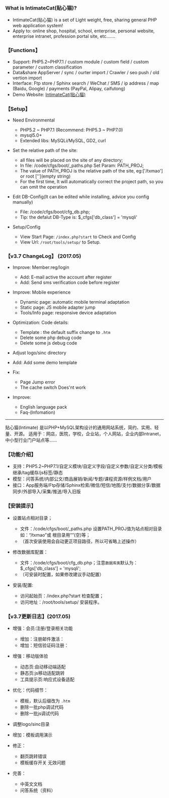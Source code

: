 

### What is IntimateCat(贴心猫)?

* IntimateCat(贴心猫) is a set of Light weight, free, sharing general PHP web application system!
* Apply to: online shop, hospital, school, enterprise, personal website, enterprise intranet, profession portal site, etc.......

### 【Functions】

* Support: PHP5.2~PHP7.1 / custom module / custom field / custom parameter / custom classification
* Data&share AppServer / sync / ourter import / Crawler / seo push / old vertion import
* Interface: Ftp store / Sphinx search / WeChat / SMS / ip address / map (Baidu, Google) / payments (PayPal, Alipay, caifutong)
* Demo Website: [IntimateCat(贴心猫)](http://txmao.txjia.com/)

### 【Setup】

* Need Environmental
  - PHP5.2 ~ PHP7.1 (Recommend: PHP5.3 ~ PHP7.0)
  - mysql5.0+
  - Extended libs: MySQLi/MySQL, GD2, curl

* Set the relative path of the site: 
  - all files will be placed on the site of any directory; 
  - In file: /code/cfgs/boot/_paths.php Set Param: PATH_PROJ; 
  - The value of PATH_PROJ is the relative path of the site, eg:['/txmao'] or root [''](empty string)
  - For the first time, It will automatically correct the project path, so you can omit the operation

* Edit DB-Config(It can be edited while installing, advice you config manually) 
  - File: /code/cfgs/boot/cfg_db.php; 
  - Tip: the defalut DB-Type is: $_cfgs['db_class'] = 'mysqli'

* Setup/Config 
  - View Start Page: `/index.php?start` to Check and Config
  - View Url: `/root/tools/setup/` to Setup.

### 【v3.7 ChangeLog】 (2017.05)

* Improve: Member:reg/login 
  - Add: E-mail active the account after register
  - Add: Send sms verification code before register

* Improve: Mobile experience
  - Dynamic page: automatic mobile terminal adaptation
  - Static page: JS mobile adapter jump
  - Tools/Info page: responsive device adaptation

* Optimization: Code details:
  - Template : the default suffix change to `.htm`
  - Delete some php debug code
  - Delete some js debug code

* Adjust logo/sinc directory
* Add: Add some demo template

* Fix:
  - Page Jump error
  - The cache switch Does'nt work 

* Improve: 
  - English language pack
  - Faq-(Infomation)


--- --- --- --- --- --- --- --- --- 

贴心猫(Intimate) 是以PHP+MySQL架构设计的通用网站系统，简约、实用、轻量、开源。
适用于：网店，医院，学校，企业站，个人网站，企业内部Intranet，中小型行业门户站点等……

### 【功能介绍】

* 支持：PHP5.2~PHP7.1/自定义模块/自定义字段/自定义参数/自定义分类/模板继承/tag缓存/js标签/静态
* 模型：问答系统/内部公文/商品展销/新闻/专题/课程资源/样例文档/用户
* 接口：App服务端/Ftp存储/Sphinx检索/微信/短信/地图/支付/数据分享/数据同步/外部导入/采集/推送/导入旧版

### 【安装提示】

* 设置站点相对目录；
  - 文件：/code/cfgs/boot/_paths.php 设置PATH_PROJ值为站点相对目录如：“/txmao”或 根目录用“”(空)等；
  - （首次安装使用会自动更正项目路径，所以可省略上述操作）

* 修改数据库配置：
  - 文件：/code/cfgs/boot/cfg_db.php；注意`数据库类`默认为：$_cfgs['db_class'] = 'mysqli';
  - （可安装时配置，如果修改建议手动配置）

* 安装/配置: 
  - 访问起始页：/index.php?start 检查配置；
  - 访问地址：/root/tools/setup/ 安装程序。


### 【v3.7更新日志】(2017.05)

* 增强：会员:注册/登录相关功能 
  - 增加：注册邮件激活：
  - 增加：短信验证码注册：

* 增强：移动版体验
  - 动态页:自动移动端适配
  - 静态页:js移动适配跳转
  - 工具提示页:响应式设备适配

* 优化：代码细节：
  - 模板，默认后缀改为 `.htm`
  - 删除一批php调试代码
  - 删除一批js调试代码

* 调整logo/sinc目录
* 增加：模板调用演示

* 修正：
  - 翻页跳转错误
  - 模板缓存开关 无效问题

* 完善：
  - 中英文文档
  - 问答系统（资料）
 
